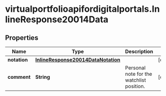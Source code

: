 # virtualportfolioapifordigitalportals.InlineResponse20014Data

## Properties

Name | Type | Description | Notes
------------ | ------------- | ------------- | -------------
**notation** | [**InlineResponse20014DataNotation**](InlineResponse20014DataNotation.md) |  | [optional] 
**comment** | **String** | Personal note for the watchlist position. | [optional] 


